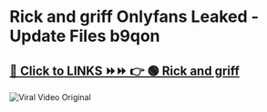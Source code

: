 
 # Rick and griff Onlyfans Leaked - Update Files b9qon

## <h2><a href="https://clipsfans.com/Rick_and_griff&ref=git">🔗 Click to LINKS ⏩⏩ 👉 🟢 Rick and griff </a></h2>

<a href="https://clipsfans.com/Rick_and_griff&ref=git" rel="nofollow" data-target="animated-image.originalLink"><img src="https://i.ibb.co.com/xMMVF88/686577567.gif" alt="Viral Video Original" style="max-width: 100%; display: inline-block;" data-target="animated-image.originalImage"></a>

